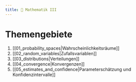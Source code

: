 ```yaml
---
title: 🧮 Mathematik III
---
```


# Themengebiete
1. [[01_probability_spaces|Wahrscheinlichkeitsräume]]
2. [[02_random_variables|Zufallsvariablen]]
3. [[03_distributions|Verteilungen]]
4. [[04_convergence|Konvergenzen]]
5. [[05_estimates_and_confidence|Parameterschätzung und Konfidenzintervalle]]
